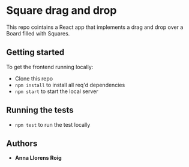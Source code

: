 # Square drag and drop

This repo cointains a React app that implements a drag and drop over a Board filled with Squares.

## Getting started

To get the frontend running locally:

- Clone this repo
- `npm install` to install all req'd dependencies
- `npm start` to start the local server

## Running the tests

- `npm test` to run the test locally

## Authors

- **Anna Llorens Roig**
